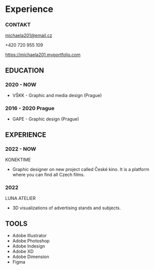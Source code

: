 # Experience


### CONTAKT

michaela201@email.cz

+420 720 955 109

https://michaela201.myportfolio.com


## EDUCATION

### 2020 - NOW

- VŠKK - Graphic and media design (Prague)

### 2016 - 2020 Prague

- GAPE - Graphic design (Prague)

## EXPERIENCE

### 2022 - NOW
KONEKTIME
- Graphic designer on new project called České kino. It is a platform where you can find all Czech films.

### 2022 
LUNA ATELIER 
- 3D visualizations of advertising stands and subjects.

## TOOLS

- Adobe Illustrator
- Adobe Photoshop
- Adobe Indesign
- Adobe XD
- Adobe Dimension
- Figma
